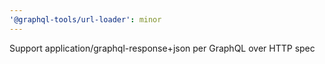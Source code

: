 ```yaml
---
'@graphql-tools/url-loader': minor
---
```


Support application/graphql-response+json per GraphQL over HTTP spec
